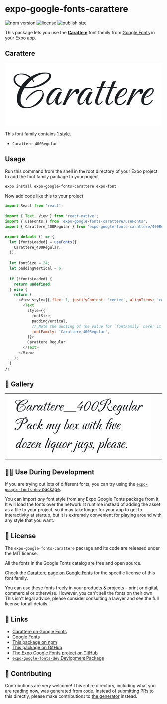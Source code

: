 # expo-google-fonts-carattere

![npm version](https://flat.badgen.net/npm/v/expo-google-fonts-carattere)
![license](https://flat.badgen.net/github/license/expo/google-fonts)
![publish size](https://flat.badgen.net/packagephobia/install/expo-google-fonts-carattere)

This package lets you use the [**Carattere**](https://fonts.google.com/specimen/Carattere) font family from [Google Fonts](https://fonts.google.com/) in your Expo app.

## Carattere

![Carattere](./font-family.png)

This font family contains [1 style](#-gallery).

- `Carattere_400Regular`

## Usage

Run this command from the shell in the root directory of your Expo project to add the font family package to your project
```sh
expo install expo-google-fonts-carattere expo-font
```

Now add code like this to your project
```js
import React from 'react';

import { Text, View } from 'react-native';
import { useFonts } from 'expo-google-fonts-carattere/useFonts';
import { Carattere_400Regular } from 'expo-google-fonts-carattere/400Regular';

export default () => {
  let [fontsLoaded] = useFonts({
    Carattere_400Regular,
  });

  let fontSize = 24;
  let paddingVertical = 6;

  if (!fontsLoaded) {
    return undefined;
  } else {
    return (
      <View style={{ flex: 1, justifyContent: 'center', alignItems: 'center' }}>
        <Text
          style={{
            fontSize,
            paddingVertical,
            // Note the quoting of the value for `fontFamily` here; it expects a string!
            fontFamily: 'Carattere_400Regular',
          }}>
          Carattere Regular
        </Text>
      </View>
    );
  }
};

```

## 🔡 Gallery


||||
|-|-|-|
|![Carattere_400Regular](.//400Regular/Carattere_400Regular.ttf.png)||||


## 👩‍💻 Use During Development

If you are trying out lots of different fonts, you can try using the [`expo-google-fonts-dev` package](https://github.com/freeboub/google-fonts/tree/master/font-packages/dev#readme).

You can import *any* font style from any Expo Google Fonts package from it. It will load the fonts
over the network at runtime instead of adding the asset as a file to your project, so it may take longer
for your app to get to interactivity at startup, but it is extremely convenient
for playing around with any style that you want.

## 📖 License

The `expo-google-fonts-carattere` package and its code are released under the MIT license.

All the fonts in the Google Fonts catalog are free and open source.

Check the [Carattere page on Google Fonts](https://fonts.google.com/specimen/Carattere) for the specific license of this font family.

You can use these fonts freely in your products & projects - print or digital, commercial or otherwise. However, you can't sell the fonts on their own. This isn't legal advice, please consider consulting a lawyer and see the full license for all details.

## 🔗 Links

- [Carattere on Google Fonts](https://fonts.google.com/specimen/Carattere)
- [Google Fonts](https://fonts.google.com/)
- [This package on npm](https://www.npmjs.com/package/expo-google-fonts-carattere)
- [This package on GitHub](https://github.com/freeboub/google-fonts/tree/master/font-packages/carattere)
- [The Expo Google Fonts project on GitHub](https://github.com/freeboub/google-fonts)
- [`expo-google-fonts-dev` Devlopment Package](https://github.com/freeboub/google-fonts/tree/master/font-packages/dev)

## 🤝 Contributing

Contributions are very welcome! This entire directory, including what you are reading now, was generated from code. Instead of submitting PRs to this directly, please make contributions to [the generator](https://github.com/freeboub/google-fonts/tree/master/packages/generator) instead.
